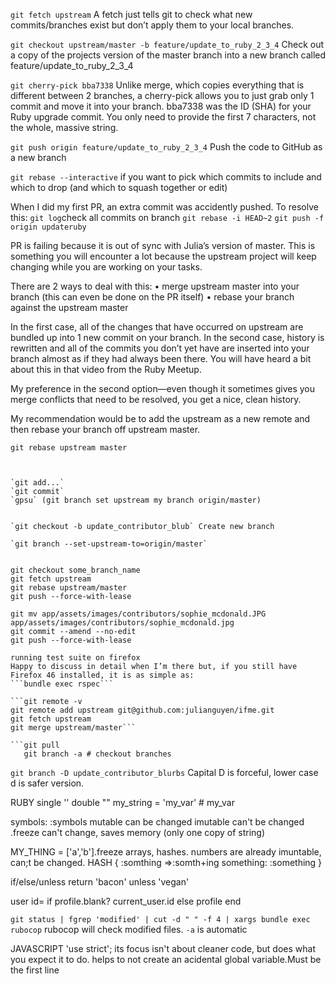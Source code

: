 `git fetch upstream`
A fetch just tells git to check what new commits/branches exist but don’t apply them to your local branches.

`git checkout upstream/master -b feature/update_to_ruby_2_3_4`
Check out a copy of the projects version of the master branch into a new branch called feature/update_to_ruby_2_3_4

`git cherry-pick bba7338`
Unlike merge, which copies everything that is different between 2 branches, a cherry-pick allows you to just grab only 1 commit and move it into your branch. bba7338 was the ID (SHA) for your Ruby upgrade commit. You only need to provide the first 7 characters, not the whole, massive string.

`git push origin feature/update_to_ruby_2_3_4`
Push the code to GitHub as a new branch

`git rebase --interactive` if you want to pick which commits to include and which to drop (and which to squash together or edit)

When I did my first PR, an extra commit was accidently pushed. To resolve this:
`git log`check all commits on branch
`git rebase -i HEAD~2` 
`git push -f origin updateruby`

PR is failing because it is out of sync with Julia’s version of master.
This is something you will encounter a lot because the upstream project will keep changing while you are working on your tasks.

There are 2 ways to deal with this:
• merge upstream master into your branch (this can even be done on the PR itself)
• rebase your branch against the upstream master

In the first case, all of the changes that have occurred on upstream are bundled up into 1 new commit on your branch.
In the second case, history is rewritten and all of the commits you don’t yet have are inserted into your branch almost as if they had always been there. You will have heard a bit about this in that video from the Ruby Meetup.

My preference in the second option—even though it sometimes gives you merge conflicts that need to be resolved, you get a nice, clean history.

My recommendation would be to add the upstream as a new remote and then rebase your branch off upstream master.
```git remote add upstream git@github.com:julianguyen/ifme.git
git rebase upstream master



`git add...`
`git commit`
`gpsu` (git branch set upstream my branch origin/master)


`git checkout -b update_contributor_blub` Create new branch

`git branch --set-upstream-to=origin/master`


git checkout some_branch_name
git fetch upstream
git rebase upstream/master
git push --force-with-lease

git mv app/assets/images/contributors/sophie_mcdonald.JPG app/assets/images/contributors/sophie_mcdonald.jpg
git commit --amend --no-edit
git push --force-with-lease

running test suite on firefox 
Happy to discuss in detail when I’m there but, if you still have Firefox 46 installed, it is as simple as:
```bundle exec rspec```

```git remote -v
git remote add upstream git@github.com:julianguyen/ifme.git
git fetch upstream
git merge upstream/master```

```git pull
   git branch -a # checkout branches
```

`git branch -D update_contributor_blurbs` Capital D is forceful, lower case d is safer version.

RUBY
 single '' 
 double "" 
my_string = 'my_var' # my_var


symbols: :symbols
mutable can be changed
imutable can't be changed
.freeze can't change, saves memory (only one copy of string)

MY_THING = ['a','b'].freeze
arrays, hashes.
numbers are already imuntable, can;t be changed.
HASH
{
:somthing =>:somth+ing
something: :something
}

if/else/unless
return 'bacon' unless 'vegan'

user id= 
if  profile.blank?
current_user.id
else
profile
end

`git status | fgrep 'modified' | cut -d " " -f 4 | xargs bundle exec rubocop` rubocop will check modified files.
`-a` is automatic


JAVASCRIPT
'use strict'; its focus isn't about cleaner code, but does what you expect it to do. helps to not create an acidental global variable.Must be the first line


